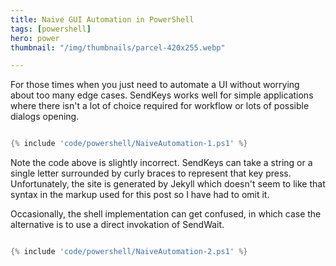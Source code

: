 ```yaml
---
title: Naive GUI Automation in PowerShell
tags: [powershell]
hero: power
thumbnail: "/img/thumbnails/parcel-420x255.webp"

---
```


For those times when you just need to automate a UI without worrying about too many edge cases. SendKeys works
well for simple applications where there isn't a lot of choice required for workflow or lots of possible dialogs opening.

```powershell

{% include 'code/powershell/NaiveAutomation-1.ps1' %}

```

Note the code above is slightly incorrect. SendKeys can take a string or a single letter surrounded by curly braces to represent that key press. Unfortunately, the site is generated by Jekyll which doesn't seem to like that syntax in the markup used for this post so I have had to omit it.

Occasionally, the shell implementation can get confused, in which case the alternative is to use a direct invokation of SendWait.

```powershell

{% include 'code/powershell/NaiveAutomation-2.ps1' %}

```
